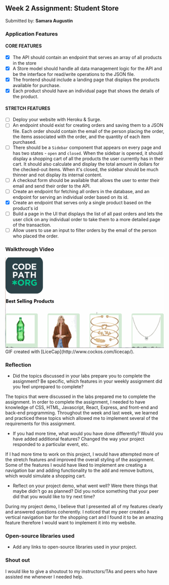 ## Week 2 Assignment: Student Store

Submitted by: **Samara Augustin**

### Application Features

#### CORE FEATURES

- [X] The API should contain an endpoint that serves an array of all products in the store
- [X] A Store model should handle all data management logic for the API and be the interface for read/write operations to the JSON file.
- [X] The frontend should include a landing page that displays the products available for purchase.
- [X] Each product should have an individual page that shows the details of the product.

#### STRETCH FEATURES

- [ ] Deploy your website with Heroku & Surge. 
- [ ] An endpoint should exist for creating orders and saving them to a JSON file. Each order should contain the email of the person placing the order, the items associated with the order, and the quantity of each item purchased.
- [ ] There should be a `Sidebar` component that appears on every page and has two states - `open` and `closed`. When the sidebar is opened, it should display a shopping cart of all the products the user currently has in their cart. It should also calculate and display the total amount in dollars for the checked-out items. When it's closed, the sidebar should be much thinner and not display its internal content.
- [ ] A checkout form should be available that allows the user to enter their email and send their order to the API.
- [ ] Create an endpoint for fetching all orders in the database, and an endpoint for serving an individual order based on its id.
- [X] Create an endpoint that serves only a single product based on the product's id
- [ ] Build a page in the UI that displays the list of all past orders and lets the user click on any individual order to take them to a more detailed page of the transaction.
- [ ] Allow users to use an input to filter orders by the email of the person who placed the order.

### Walkthrough Video

<img src='https://github.com/samaraaugust/StoreCodePath/blob/main/StoreCodePath.gif' title='Video Walkthrough' width='500'/>
GIF created with [LiceCap](http://www.cockos.com/licecap/).

### Reflection

* Did the topics discussed in your labs prepare you to complete the assignment? Be specific, which features in your weekly assignment did you feel unprepared to complete?

The topics that were discussed in the labs prepared me to complete the assignment. In order to complete the assignment, I needed to have knowledge of CSS, HTML, Javascript, React, Express, and front-end and back-end programming. Throughout the week and last week, we learned and practiced these topics which allowed me to implement several of the requirements for this assignment.

* If you had more time, what would you have done differently? Would you have added additional features? Changed the way your project responded to a particular event, etc.
  
If I had more time to work on this project, I would have attempted more of the stretch features and improved the overall styling of the assignment. Some of the features I would have liked to implement are creating a navigation bar and adding functionality to the add and remove buttons, which would simulate a shopping cart.

* Reflect on your project demo, what went well? Were there things that maybe didn't go as planned? Did you notice something that your peer did that you would like to try next time?

During my project demo, I believe that I presented all of my features clearly and answered questions coherently. I noticed that my peer created a vertical navigation bar for the shopping cart and I found it to be an amazing feature therefore I would want to implement it into my website.

### Open-source libraries used

- Add any links to open-source libraries used in your project.

### Shout out

I would like to give a shoutout to my instructors/TAs and peers who have assisted me whenever I needed help.
